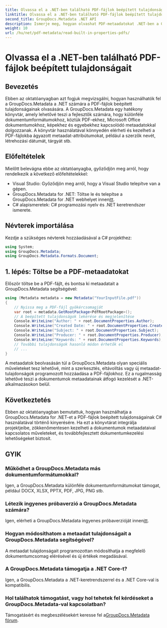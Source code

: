 ```yaml
---
title: Olvassa el a .NET-ben található PDF-fájlok beépített tulajdonságait
linktitle: Olvassa el a .NET-ben található PDF-fájlok beépített tulajdonságait
second_title: GroupDocs.Metadata .NET API
description: Ismerje meg, hogyan olvashat PDF-metaadatokat .NET-ben a GroupDocs.Metadata használatával. A C# kóddal elérheti a szerzők nevét, létrehozási dátumát, tárgyát és sok mást.
weight: 10
url: /hu/net/pdf-metadata/read-built-in-properties-pdfs/
---
```


# Olvassa el a .NET-ben található PDF-fájlok beépített tulajdonságait

## Bevezetés
Ebben az oktatóanyagban azt fogjuk megvizsgálni, hogyan használhatók fel a GroupDocs.Metadata a .NET számára a PDF-fájlok beépített tulajdonságainak olvasására. A GroupDocs.Metadata egy hatékony könyvtár, amely lehetővé teszi a fejlesztők számára, hogy különféle dokumentumformátumokhoz, köztük PDF-ekhez, Microsoft Office dokumentumokhoz, képekhez és egyebekhez kapcsolódó metaadatokkal dolgozzanak. A könyvtár használatával könnyedén elérheti és kezelheti a PDF-fájlokba ágyazott metaadat-attribútumokat, például a szerzők nevét, létrehozási dátumát, tárgyát stb.
## Előfeltételek
Mielőtt belevágna ebbe az oktatóanyagba, győződjön meg arról, hogy rendelkezik a következő előfeltételekkel:
- Visual Studio: Győződjön meg arról, hogy a Visual Studio telepítve van a gépen.
-  GroupDocs.Metadata for .NET: Töltse le és telepítse a GroupDocs.Metadata for .NET webhelyet innen[itt](https://releases.groupdocs.com/metadata/net/).
- C# alapismeretek: C# programozási nyelv és .NET keretrendszer ismerete.

## Névterek importálása
Kezdje a szükséges névterek hozzáadásával a C# projekthez:
```csharp
using System;
using GroupDocs.Metadata;
using GroupDocs.Metadata.Formats.Document;
```
## 1. lépés: Töltse be a PDF-metaadatokat
Először töltse be a PDF-fájlt, és bontsa ki metaadatait a GroupDocs.Metadata segítségével:
```csharp
using (Metadata metadata = new Metadata("YourInputFile.pdf"))
{
    // Nyissa meg a PDF-fájl gyökércsomagját
    var root = metadata.GetRootPackage<PdfRootPackage>();
    // A beépített tulajdonságok lekérése és megjelenítése
    Console.WriteLine("Author: " + root.DocumentProperties.Author);
    Console.WriteLine("Created Date: " + root.DocumentProperties.CreatedDate);
    Console.WriteLine("Subject: " + root.DocumentProperties.Subject);
    Console.WriteLine("Producer: " + root.DocumentProperties.Producer);
    Console.WriteLine("Keywords: " + root.DocumentProperties.Keywords);
    // További tulajdonságok hasonló módon érhetők el
    // ...
}
```
A metaadatok beolvasásán túl a GroupDocs.Metadata olyan speciális műveleteket tesz lehetővé, mint a szerkesztés, eltávolítás vagy új metaadat-tulajdonságok programozott hozzáadása a PDF-fájlokhoz. Ez a rugalmasság lehetővé teszi a dokumentumok metaadatainak átfogó kezelését a .NET-alkalmazásokon belül.
## Következtetés
Ebben az oktatóanyagban bemutattuk, hogyan használhatja a GroupDocs.Metadata for .NET-et a PDF-fájlok beépített tulajdonságainak C# használatával történő kinyerésére. Ha ezt a könyvtárat integrálja projektjeibe, zökkenőmentesen kezelheti a dokumentumok metaadataival kapcsolatos műveleteket, és továbbfejlesztett dokumentumkezelési lehetőségeket biztosít.

## GYIK
### Működhet a GroupDocs.Metadata más dokumentumformátumokkal?
Igen, a GroupDocs.Metadata különféle dokumentumformátumokat támogat, például DOCX, XLSX, PPTX, PDF, JPG, PNG stb.
### Létezik ingyenes próbaverzió a GroupDocs.Metadata számára?
Igen, elérheti a GroupDocs.Metadata ingyenes próbaverzióját innen[itt](https://releases.groupdocs.com/).
### Hogyan módosíthatom a metaadat tulajdonságait a GroupDocs.Metadata segítségével?
A metaadat tulajdonságait programozottan módosíthatja a megfelelő dokumentumcsomag elérésével és új értékek megadásával.
### A GroupDocs.Metadata támogatja a .NET Core-t?
Igen, a GroupDocs.Metadata a .NET-keretrendszerrel és a .NET Core-val is kompatibilis.
### Hol találhatok támogatást, vagy hol tehetek fel kérdéseket a GroupDocs.Metadata-val kapcsolatban?
 Támogatásért és megbeszélésekért keresse fel a[GroupDocs.Metadata fórum](https://forum.groupdocs.com/c/metadata/14).